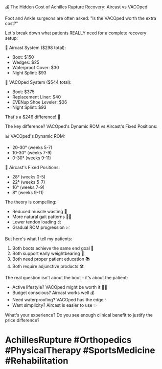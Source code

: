 💰 The Hidden Cost of Achilles Rupture Recovery: Aircast vs VACOped

Foot and Ankle surgeons are often asked: "Is the VACOped worth the extra cost?"

Let's break down what patients REALLY need for a complete recovery setup:

👢 Aircast System ($298 total):

- Boot: $150
- Wedges: $25
- Waterproof Cover: $30
- Night Splint: $93

🦿 VACOped System ($544 total):

- Boot: $375
- Replacement Liner: $40
- EVENup Shoe Leveler: $36
- Night Splint: $93

That's a $246 difference! 💸

The key difference? VACOped's Dynamic ROM vs Aircast's Fixed Positions:

📊 VACOped's Dynamic ROM:

- 20-30° (weeks 5-7)
- 10-30° (weeks 7-9)
- 0-30° (weeks 9-11)

📏 Aircast's Fixed Positions:

- 28° (weeks 0-5)
- 22° (weeks 5-7)
- 16° (weeks 7-9)
- 8° (weeks 9-11)

The theory is compelling:

- Reduced muscle wasting 💪
- More natural gait patterns 🚶‍♂️
- Lower tendon loading ⚖️
- Gradual ROM progression 📈

But here's what I tell my patients:

1. Both boots achieve the same end goal 🎯
2. Both support early weightbearing 🦵
3. Both need proper patient education 📚
4. Both require adjunctive products 🛠️

The real question isn't about the boot - it's about the patient:

- Active lifestyle? VACOped might be worth it 🏃‍♂️
- Budget conscious? Aircast works well 💰
- Need waterproofing? VACOped has the edge 💧
- Want simplicity? Aircast is easier to use ✨

What's your experience? Do you see enough clinical benefit to justify the price difference?

# AchillesRupture #Orthopedics #PhysicalTherapy #SportsMedicine #Rehabilitation
